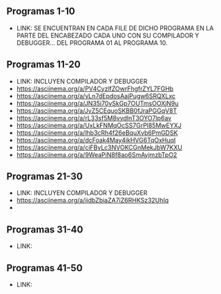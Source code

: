 ## Programas 1-10
- LINK: SE ENCUENTRAN EN CADA FILE DE DICHO PROGRAMA EN LA PARTE DEL ENCABEZADO CADA UNO CON SU COMPILADOR Y DEBUGGER... DEL PROGRAMA 01 AL PROGRAMA 10.

## Programas 11-20
- LINK: INCLUYEN COMPILADOR Y DEBUGGER
- https://asciinema.org/a/PV4CyzlfZOwrFhgfrZYL7FGHb
- https://asciinema.org/a/yLn7dEpdosAajPugw6SRQXLxc
- https://asciinema.org/a/JN35i70vSkGp7OUTmsOOXjN9u
- https://asciinema.org/a/JvZ5CEquoSKBB0fJraPGGqV8T
- https://asciinema.org/a/rL33sf5M8vydInT3OYO7lp6av
- https://asciinema.org/a/UxLkFNMqOcSS7GrPl85MwEYXJ
- https://asciinema.org/a/lhb3cRh4f26eBquXvb6PmGDSK
- https://asciinema.org/a/dcFoak4May4ikHVG6TqOxHuqI
- https://asciinema.org/a/ciFBvLc3NVOKCGnMekJbW7KXU
- https://asciinema.org/a/9WeaPiN8f8ao6SmAyjmzbTpO2

## Programas 21-30
- LINK: INCLUYEN COMPILADOR Y DEBUGGER
- https://asciinema.org/a/iidbZbiaZA7iZ6RHKSz32UhIq
- 

## Programas 31-40
- LINK:

## Programas 41-50
- LINK:
